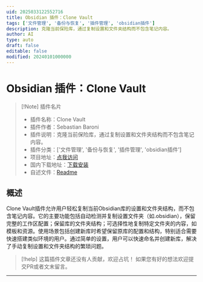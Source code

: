 ```yaml
---
uid: 2025033122552716
title: Obsidian 插件：Clone Vault
tags: ['文件管理', '备份与恢复', '插件管理', 'obsidian插件']
description: 克隆当前保险库，通过复制设置和文件夹结构而不包含笔记内容。
author: AI
type: auto
draft: false
editable: false
modified: 20240101000000
---
```


# Obsidian 插件：Clone Vault

> [!Note] 插件名片
> - 插件名称：Clone Vault
> - 插件作者：Sebastian Baroni
> - 插件说明：克隆当前保险库，通过复制设置和文件夹结构而不包含笔记内容。
> - 插件分类：['文件管理', '备份与恢复', '插件管理', 'obsidian插件']
> - 项目地址：[点我访问](https://github.com/laantorchaweb/clone-vault)
> - 国内下载地址：[下载安装](https://pkmer.cn/products/plugin/pluginMarket/?clone-vault)
> - 自述文件：[Readme](https://ghproxy.net/https://raw.githubusercontent.com/laantorchaweb/clone-vault/main/README.md)



## 概述

Clone Vault插件允许用户轻松复制当前Obsidian库的设置和文件夹结构，而不包含笔记内容。它的主要功能包括自动检测并复制设置文件夹（如.obsidian），保留完整的工作区配置；保留库的文件夹结构；可选择性地复制特定文件夹的内容，如模板和资源。使用场景包括创建新库时希望保留原库的配置和结构，特别适合需要快速搭建类似环境的用户。通过简单的设置，用户可以快速命名并创建新库，解决了手动复制设置和文件夹结构的繁琐问题。


> [!help] 
> 这篇插件文章还没有人贡献，欢迎占坑！
> 如果您有好的想法欢迎提交PR或者文末留言。
> 

---




